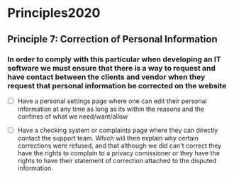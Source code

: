 # Principles2020

## Principle 7: Correction of Personal Information

### In order to comply with this particular when developing an IT software we must ensure that there is a way to request and have contact between the clients and vendor when they request that personal information be corrected on the website

-[ ] Have a personal settings page where one can edit their personal information at any time as long as its within the reasons and the confines of what we need/want/allow

-[ ] Have a checking system or complaints page where they can directly contact the support team. Which will then explain why certain corrections were refused, and that although we did can't correct they have the rights to complain to a privacy comissioner or they have the rights to have their statement of correction attached to the disputed information.
